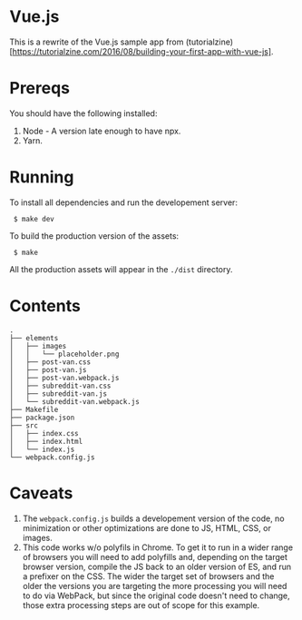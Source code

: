 Vue.js
======

This is a rewrite of the Vue.js sample app from (tutorialzine)[https://tutorialzine.com/2016/08/building-your-first-app-with-vue-js].

Prereqs
=======

You should have the following installed:

1. Node - A version late enough to have npx.
2. Yarn.

Running
=======

To install all dependencies and run the developement server:

     $ make dev

To build the production version of the assets:

     $ make

All the production assets will appear in the `./dist` directory.


Contents
========

    .
    ├── elements
    │   ├── images
    │   │   └── placeholder.png
    │   ├── post-van.css
    │   ├── post-van.js
    │   ├── post-van.webpack.js
    │   ├── subreddit-van.css
    │   ├── subreddit-van.js
    │   └── subreddit-van.webpack.js
    ├── Makefile
    ├── package.json
    ├── src
    │   ├── index.css
    │   ├── index.html
    │   └── index.js
    └── webpack.config.js


Caveats
=======

1. The `webpack.config.js` builds a developement version of the code, no
   minimization or other optimizations are done to JS, HTML, CSS, or images.
2. This code works w/o polyfils in Chrome. To get it to run in a wider range
   of browsers you will need to add polyfills and, depending on the target
   browser version, compile the JS back to an older version of ES, and run a
   prefixer on the CSS. The wider the target set of browsers and the older the
   versions you are targeting the more processing you will need to do via
   WebPack, but since the original code doesn't need to change, those extra
   processing steps are out of scope for this example.
